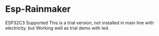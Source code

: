 # Esp-Rainmaker
ESP32C3 Supported
This is a trial version, not installed in main line with electricity. but Working well as trial demo with led.

